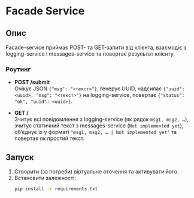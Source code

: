 # Facade Service

## Опис
Facade-service приймає POST- та GET-запити від клієнта, взаємодіє з logging-service і messages-service та повертає результат клієнту.

### Роутинг
- **POST /submit**  
  Очікує JSON `{"msg": "<текст>"}`, генерує UUID, надсилає `{"uuid": <uuid>, "msg": "<текст>"}` на logging-service, повертає `{"status": "ok", "uuid": <uuid>}`.

- **GET /**  
  Зчитує всі повідомлення з logging-service (як рядок `msg1, msg2, …`), зчитує статичний текст з messages-service (`Not implemented yet`), об’єднує їх у форматі `"msg1, msg2, … | Not implemented yet"` та повертає як простий текст.

## Запуск
1. Створити (за потреби) віртуальне оточення та активувати його.
2. Встановити залежності:
   ```bash
   pip install -r requirements.txt
